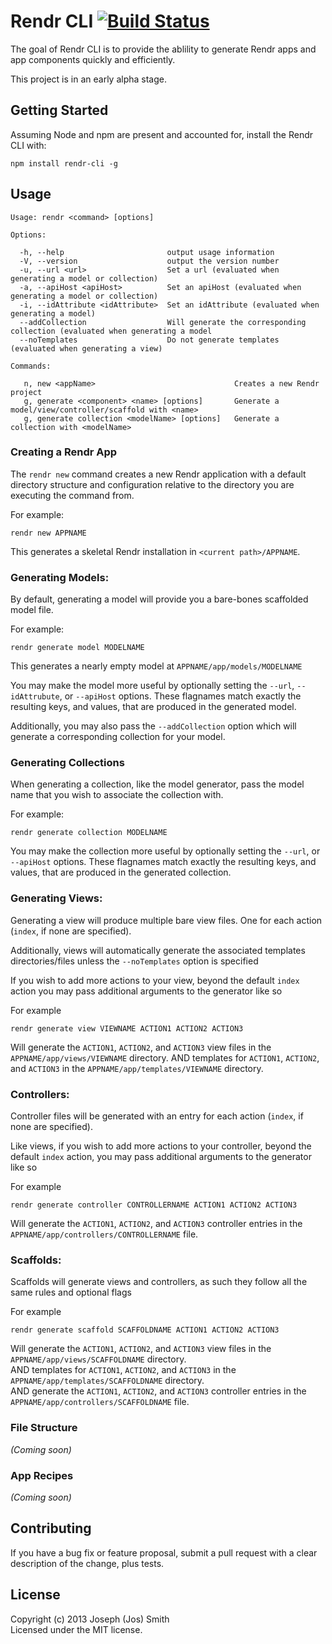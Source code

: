 # Rendr CLI [![Build Status](https://travis-ci.org/technicolorenvy/rendr-cli.png)](https://travis-ci.org/technicolorenvy/rendr-cli)


The goal of Rendr CLI is to provide the ablility to generate Rendr apps and app components quickly and efficiently.

This project is in an early alpha stage.


## Getting Started

Assuming Node and npm are present and accounted for, install the Rendr CLI with:

    npm install rendr-cli -g


## Usage

    Usage: rendr <command> [options]

    Options:

      -h, --help                       output usage information
      -V, --version                    output the version number
      -u, --url <url>                  Set a url (evaluated when generating a model or collection)
      -a, --apiHost <apiHost>          Set an apiHost (evaluated when generating a model or collection)
      -i, --idAttribute <idAttribute>  Set an idAttribute (evaluated when generating a model)
      --addCollection                  Will generate the corresponding collection (evaluated when generating a model
      --noTemplates                    Do not generate templates (evaluated when generating a view)

    Commands:

       n, new <appName>                               Creates a new Rendr project
       g, generate <component> <name> [options]       Generate a model/view/controller/scaffold with <name>
       g, generate collection <modelName> [options]   Generate a collection with <modelName>


### Creating a Rendr App
The `rendr new` command creates a new Rendr application with a default directory structure
and configuration relative to the directory you are executing the command from.

For example:

    rendr new APPNAME

This generates a skeletal Rendr installation in `<current path>/APPNAME`.


### Generating Models:
By default, generating a model will provide you a bare-bones scaffolded model file.

For example:

    rendr generate model MODELNAME

This generates a nearly empty model at `APPNAME/app/models/MODELNAME`

You may make the model more useful by optionally setting the `--url`, `--idAttrubute`,
or `--apiHost` options. These flagnames match exactly the resulting keys, and values,
that are produced in the generated model.

Additionally, you may also pass the `--addCollection` option which will generate a corresponding collection for your model.


### Generating Collections
When generating a collection, like the model generator, pass the model name that you wish to associate the collection with.

For example:

    rendr generate collection MODELNAME

You may make the collection more useful by optionally setting the `--url`, or `--apiHost` options. These flagnames match exactly the resulting keys, and values, that are produced in the generated collection.


### Generating Views:
Generating a view will produce multiple bare view files. One for each action (`index`, if none are specified).

Additionally, views will automatically generate the associated templates directories/files unless the `--noTemplates` option is specified

If you wish to add more actions to your view, beyond the default `index` action you may pass additional arguments to the generator like so

For example

    rendr generate view VIEWNAME ACTION1 ACTION2 ACTION3

Will generate the `ACTION1`, `ACTION2`, and `ACTION3` view files in the `APPNAME/app/views/VIEWNAME` directory.
AND templates for `ACTION1`, `ACTION2`, and `ACTION3` in the `APPNAME/app/templates/VIEWNAME` directory.


### Controllers:
Controller files will be generated with an entry for each action (`index`, if none are specified).

Like views, if you wish to add more actions to your controller, beyond the default `index` action, you may pass additional arguments to the generator like so

For example

    rendr generate controller CONTROLLERNAME ACTION1 ACTION2 ACTION3

Will generate the `ACTION1`, `ACTION2`, and `ACTION3` controller entries in the `APPNAME/app/controllers/CONTROLLERNAME` file.

### Scaffolds:
Scaffolds will generate views and controllers, as such they follow all the same rules and optional flags

For example

    rendr generate scaffold SCAFFOLDNAME ACTION1 ACTION2 ACTION3

Will generate the `ACTION1`, `ACTION2`, and `ACTION3` view files in the `APPNAME/app/views/SCAFFOLDNAME` directory.  
AND templates for `ACTION1`, `ACTION2`, and `ACTION3` in the `APPNAME/app/templates/SCAFFOLDNAME` directory.  
AND generate the `ACTION1`, `ACTION2`, and `ACTION3` controller entries in the `APPNAME/app/controllers/SCAFFOLDNAME` file.  

### File Structure
_(Coming soon)_


### App Recipes
_(Coming soon)_


## Contributing
If you have a bug fix or feature proposal, submit a pull request with a clear description of the change, plus tests.

## License
Copyright (c) 2013 Joseph (Jos) Smith  
Licensed under the MIT license.
